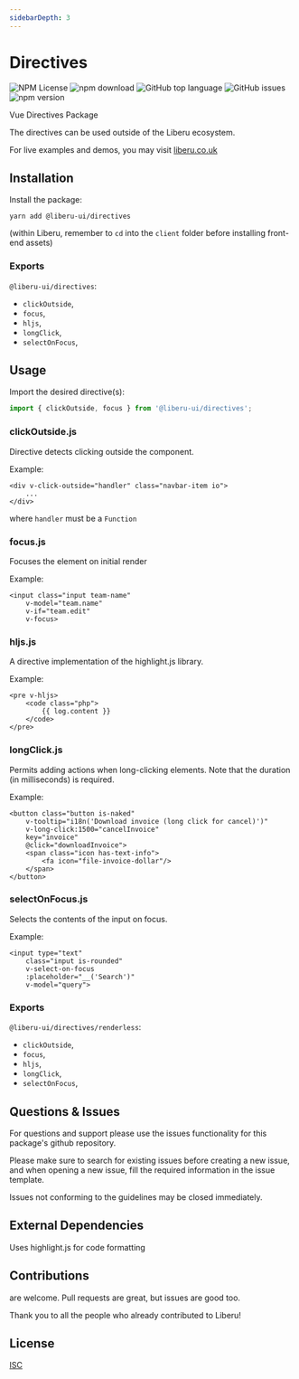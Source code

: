 ```yaml
---
sidebarDepth: 3
---
```


# Directives

![NPM License](https://img.shields.io/npm/l/@liberu-ui/directives.svg)
![npm download](https://img.shields.io/npm/dm/@liberu-ui/directives.svg)
![GitHub top language](https://img.shields.io/github/languages/top/liberu-ui/directives.svg)
![GitHub issues](https://img.shields.io/github/issues/liberu-ui/directives.svg)
![npm version](https://img.shields.io/npm/v/@liberu-ui/directives.svg)

Vue Directives Package

The directives can be used outside of the Liberu ecosystem.

For live examples and demos, you may visit [liberu.co.uk](https://www.liberu.co.uk)

## Installation

Install the package:
```
yarn add @liberu-ui/directives
```

(within Liberu, remember to `cd` into the `client` folder before installing front-end assets)

### Exports

`@liberu-ui/directives`:
- `clickOutside`,
- `focus`,
- `hljs`,
- `longClick`,
- `selectOnFocus`,

## Usage

Import the desired directive(s):
```js
import { clickOutside, focus } from '@liberu-ui/directives';
```

### clickOutside.js

Directive detects clicking outside the component.

Example:
```vue
<div v-click-outside="handler" class="navbar-item io">
    ...
</div>
```

where `handler` must be a `Function`

### focus.js

Focuses the element on initial render

Example:
```vue
<input class="input team-name"
    v-model="team.name"
    v-if="team.edit"
    v-focus>
```

### hljs.js

A directive implementation of the highlight.js library.

Example:
```vue
<pre v-hljs>
    <code class="php">
        {{ log.content }}
    </code>
</pre>
```

### longClick.js

Permits adding actions when long-clicking elements. 
Note that the duration (in milliseconds) is required. 

Example:
```vue
<button class="button is-naked"
    v-tooltip="i18n('Download invoice (long click for cancel)')"
    v-long-click:1500="cancelInvoice"
    key="invoice"
    @click="downloadInvoice">
    <span class="icon has-text-info">
        <fa icon="file-invoice-dollar"/>
    </span>
</button>
```

### selectOnFocus.js

Selects the contents of the input on focus.

Example:
```vue
<input type="text"
    class="input is-rounded"
    v-select-on-focus
    :placeholder="__('Search')"
    v-model="query">
```

### Exports

`@liberu-ui/directives/renderless`:
- `clickOutside`,
- `focus`,
- `hljs`,
- `longClick`,
- `selectOnFocus`,

## Questions & Issues

For questions and support please use the issues functionality
for this package's github repository.

Please make sure to search for existing issues before creating a new issue,
and when opening a new issue, fill the required information in the issue template.

Issues not conforming to the guidelines may be closed immediately.

## External Dependencies

Uses highlight.js for code formatting

## Contributions

are welcome. Pull requests are great, but issues are good too.

Thank you to all the people who already contributed to Liberu!

## License

[ISC](https://opliberuurce.org/licenses/ISC)
